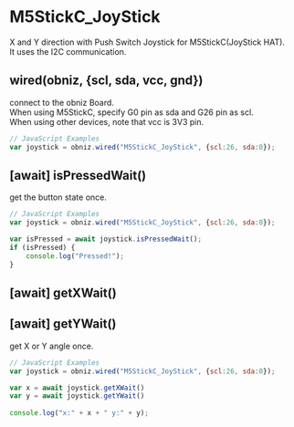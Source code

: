 # M5StickC_JoyStick

X and Y direction with Push Switch Joystick for M5StickC(JoyStick HAT).  
It uses the I2C communication.  


## wired(obniz, {scl, sda, vcc, gnd})

connect to the obniz Board.  
When using M5StickC, specify G0 pin as sda and G26 pin as scl.  
When using other devices, note that vcc is 3V3 pin.

```javascript
// JavaScript Examples
var joystick = obniz.wired("M5StickC_JoyStick", {scl:26, sda:0});
```


## [await] isPressedWait()
get the button state once.   

```javascript
// JavaScript Examples
var joystick = obniz.wired("M5StickC_JoyStick", {scl:26, sda:0});

var isPressed = await joystick.isPressedWait();
if (isPressed) {
    console.log("Pressed!");
}
```


## [await] getXWait()
## [await] getYWait()

get X or Y angle once.

```javascript
// JavaScript Examples
var joystick = obniz.wired("M5StickC_JoyStick", {scl:26, sda:0});

var x = await joystick.getXWait()
var y = await joystick.getYWait()
 
console.log("x:" + x + " y:" + y);
```